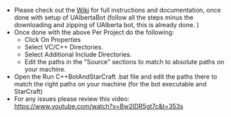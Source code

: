 - Please check out the [Wiki](https://github.com/davechurchill/ualbertabot/wiki) for full instructions and documentation, once done with setup of UAlbertaBot (follow all the steps minus the downloading and zipping of UAlberta bot, this is already done. )
- Once done with the above Per Project do the following:
    - Click On Properties
    - Select VC/C++ Directories.
    - Select Additional Include Directories. 
    - Edit the paths in the "Source" sections to match to absolute paths on your machine.
- Open the Run C++BotAndStarCraft .bat file and edit the paths there to match the right paths on your machine (for the bot executable and StarCraft)
- For any issues please review this video: https://www.youtube.com/watch?v=Bw2IDR5gt7c&t=353s